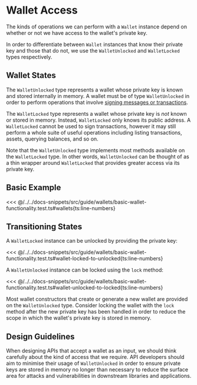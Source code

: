 # Wallet Access

The kinds of operations we can perform with a `Wallet` instance depend on
whether or not we have access to the wallet's private key.

In order to differentiate between `Wallet` instances that know their private key
and those that do not, we use the `WalletUnlocked` and `WalletLocked` types
respectively.

## Wallet States

The `WalletUnlocked` type represents a wallet whose private key is known and
stored internally in memory. A wallet must be of type `WalletUnlocked` in order
to perform operations that involve [signing messages or
transactions](./signing.md).

The `WalletLocked` type represents a wallet whose private key is _not_ known or stored
in memory. Instead, `WalletLocked` only knows its public address. A `WalletLocked` cannot be
used to sign transactions, however it may still perform a whole suite of useful
operations including listing transactions, assets, querying balances, and so on.

Note that the `WalletUnlocked` type implements most methods available on the `WalletLocked`
type. In other words, `WalletUnlocked` can be thought of as a thin wrapper around `WalletLocked` that
provides greater access via its private key.

## Basic Example

<<< @/../../docs-snippets/src/guide/wallets/basic-wallet-functionality.test.ts#wallets{ts:line-numbers}

## Transitioning States

A `WalletLocked` instance can be unlocked by providing the private key:

<<< @/../../docs-snippets/src/guide/wallets/basic-wallet-functionality.test.ts#wallet-locked-to-unlocked{ts:line-numbers}

A `WalletUnlocked` instance can be locked using the `lock` method:

<<< @/../../docs-snippets/src/guide/wallets/basic-wallet-functionality.test.ts#wallet-unlocked-to-locked{ts:line-numbers}

Most wallet constructors that create or generate a new wallet are provided on
the `WalletUnlocked` type. Consider locking the wallet with the `lock` method after the new private
key has been handled in order to reduce the scope in which the wallet's private
key is stored in memory.

## Design Guidelines

When designing APIs that accept a wallet as an input, we should think carefully
about the kind of access that we require. API developers should aim to minimise
their usage of `WalletUnlocked` in order to ensure private keys are stored in
memory no longer than necessary to reduce the surface area for attacks and
vulnerabilities in downstream libraries and applications.
